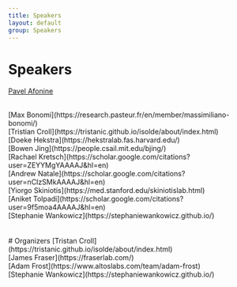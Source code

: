 ```yaml
---
title: Speakers
layout: default
group: Speakers
---
```


# Speakers


[Pavel Afonine](https://phenix-online.org/)

<br>
[Max Bonomi](https://research.pasteur.fr/en/member/massimiliano-bonomi/)

<br>
[Tristian Croll](https://tristanic.github.io/isolde/about/index.html)

<br>
[Doeke Hekstra](https://hekstralab.fas.harvard.edu/)

<br>
[Bowen Jing](https://people.csail.mit.edu/bjing/)

<br>
[Rachael Kretsch](https://scholar.google.com/citations?user=ZEYYMgYAAAAJ&hl=en)

<br>
[Andrew Natale](https://scholar.google.com/citations?user=nCIzSMkAAAAJ&hl=en)

<br>
[Yiorgo Skiniotis](https://med.stanford.edu/skiniotislab.html)

<br>
[Aniket Tolpadi](https://scholar.google.com/citations?user=9f5moa4AAAAJ&hl=en)

<br>
[Stephanie Wankowicz](https://stephaniewankowicz.github.io/)

<br>
<br>
<br>
# Organizers
[Tristan Croll](https://tristanic.github.io/isolde/about/index.html)

<br>
[James Fraser](https://fraserlab.com/)

<br>
[Adam Frost](https://www.altoslabs.com/team/adam-frost)

<br>
[Stephanie Wankowicz](https://stephaniewankowicz.github.io/)
<br>

